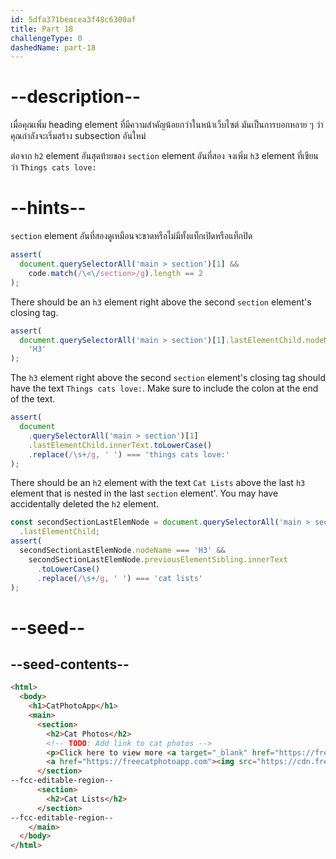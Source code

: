```yaml
---
id: 5dfa371beacea3f48c6300af
title: Part 18
challengeType: 0
dashedName: part-18
---
```


# --description--

เมื่อคุณเพิ่ม heading element ที่มีความสำคัญน้อยกว่าในหน้าเว็บไซต์ มันเป็นการบอกหลาย ๆ ว่าคุณกำลังจะเริ่มสร้าง subsection อันใหม่

ต่อจาก `h2` element อันสุดท้ายของ `section` element อันที่สอง จงเพิ่ม `h3` element ที่เขียนว่า `Things cats love:`

# --hints--

`section` element อันที่สองดูเหมือนจะขาดหรือไม่มีทั้งแท็กเปิดหรือแท็กปิด

```js
assert(
  document.querySelectorAll('main > section')[1] &&
    code.match(/\<\/section>/g).length == 2
);
```

There should be an `h3` element right above the second `section` element's closing tag.

```js
assert(
  document.querySelectorAll('main > section')[1].lastElementChild.nodeName ===
    'H3'
);
```

The `h3` element right above the second `section` element's closing tag should have the text `Things cats love:`. Make sure to include the colon at the end of the text.

```js
assert(
  document
    .querySelectorAll('main > section')[1]
    .lastElementChild.innerText.toLowerCase()
    .replace(/\s+/g, ' ') === 'things cats love:'
);
```

There should be an `h2` element with the text `Cat Lists` above the last `h3` element that is nested in the last `section` element'. You may have accidentally deleted the `h2` element.

```js
const secondSectionLastElemNode = document.querySelectorAll('main > section')[1]
  .lastElementChild;
assert(
  secondSectionLastElemNode.nodeName === 'H3' &&
    secondSectionLastElemNode.previousElementSibling.innerText
      .toLowerCase()
      .replace(/\s+/g, ' ') === 'cat lists'
);
```

# --seed--

## --seed-contents--

```html
<html>
  <body>
    <h1>CatPhotoApp</h1>
    <main>
      <section>
        <h2>Cat Photos</h2>
        <!-- TODO: Add link to cat photos -->
        <p>Click here to view more <a target="_blank" href="https://freecatphotoapp.com">cat photos</a>.</p>
        <a href="https://freecatphotoapp.com"><img src="https://cdn.freecodecamp.org/curriculum/cat-photo-app/relaxing-cat.jpg" alt="A cute orange cat lying on its back."></a>
      </section>
--fcc-editable-region--
      <section>
        <h2>Cat Lists</h2>
      </section>
--fcc-editable-region--
    </main>
  </body>
</html>
```

